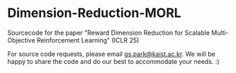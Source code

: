 # Dimension-Reduction-MORL
Sourcecode for the paper "Reward Dimension Reduction for Scalable  Multi-Objective Reinforcement Learning" (ICLR 25)

For source code requests, please email gs.park@kaist.ac.kr. We will be happy to share the code and do our best to accommodate your needs. :)
